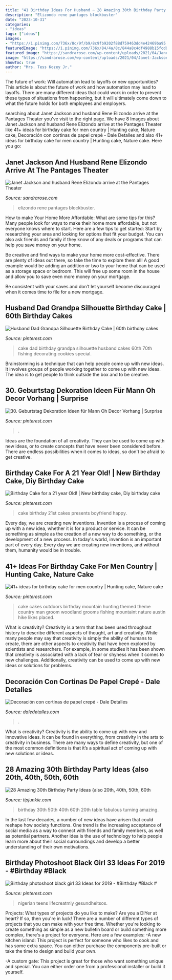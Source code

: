 ```yaml
---
title: "41 Birthday Ideas For Husband ~ 28 Amazing 30th Birthday Party Ideas {also 20th, 40th, 50th, 60th"
description: "Elizondo rene pantages blockbuster"
date: "2023-10-31"
categories:
- "ideas"
tags: ["ideas"]
images:
- "https://i.pinimg.com/736x/8c/9f/b9/8c9fb9202f88d759463dd4e42469ba95.jpg"
featuredImage: "https://i.pinimg.com/736x/84/4a/8c/844a8c4df4988b15fcd9c1a3167e3e3c.jpg"
featured_image: "https://sandrarose.com/wp-content/uploads/2021/04/Janet-Jackson-and-boyfriend-Rene-Elizondo-GettyImages-529442574.jpg"
image: "https://sandrarose.com/wp-content/uploads/2021/04/Janet-Jackson-and-boyfriend-Rene-Elizondo-GettyImages-529442574.jpg"
ShowToc: true
author: "Mrs. Tess Kozey Jr."
---
```



The future of work: Will automation lead to layoffs or new opportunities?
This article is about the future of work and how automation may lead to layoffs. There are many different ideas that could work in order to prevent these types of situations from happening, but it will ultimately come down to what the future holds for both employees and employers.

	

		
searching about Janet Jackson and husband Rene Elizondo arrive at the Pantages Theater you've visit to the right page. We have 8 Images about Janet Jackson and husband Rene Elizondo arrive at the Pantages Theater like 41+ ideas for birthday cake for men country | Hunting cake, Nature cake, Decoración con cortinas de papel crepé - Dale Detalles and also 41+ ideas for birthday cake for men country | Hunting cake, Nature cake. Here you go:
		
    
## Janet Jackson And Husband Rene Elizondo Arrive At The Pantages Theater

<img loading=lazy src="https://sandrarose.com/wp-content/uploads/2021/04/Janet-Jackson-and-boyfriend-Rene-Elizondo-GettyImages-529442574.jpg" onerror="this.onerror=null;this.src='https://tse1.mm.bing.net/th?id=OIP.RJ85AZtJYBZ_eltOxswdrQHaLl&amp;pid=15.1';" alt="Janet Jackson and husband Rene Elizondo arrive at the Pantages Theater">

_Source: sandrarose.com_

>elizondo rene pantages blockbuster. 

	

How to make Your Home More Affordable: What are some tips for this?
Many people look for ways to make their home more affordable, but not everyone knows where to start. Here are a few tips to get started:
Start by researching your area and looking for options that fit your budget. You can also ask friends and family if they know of any deals or programs that can help you save money on your home.

Be creative and find ways to make your home more cost-effective. There are plenty of ideas out there, so take the time to explore them all! A good example would be adding an addition or two to your home that can be used as a storage space or bedroom. This will free up some room in the house and allow you to save even more money on your mortgage.

Be consistent with your saves and don’t let yourself become discouraged when it comes time to file for a new mortgage.

    
## Husband Dad Grandpa Silhouette Birthday Cake | 60th Birthday Cakes

<img loading=lazy src="https://i.pinimg.com/736x/ce/c0/b3/cec0b31671d10170c349ce58dd3dbceb.jpg" onerror="this.onerror=null;this.src='https://tse1.mm.bing.net/th?id=OIP.WIzV76FlDpr7GPJV7iMyzgHaJ4&amp;pid=15.1';" alt="Husband Dad Grandpa Silhouette Birthday Cake | 60th birthday cakes">

_Source: pinterest.com_

>cake dad birthday grandpa silhouette husband cakes 60th 70th fishing decorating cookies special. 

	

Brainstorming is a technique that can help people come up with new ideas. It involves groups of people working together to come up with new ideas. The idea is to get people to think outside the box and to be creative.

    
## 30. Geburtstag Dekoration Ideen Für Mann Oh Decor Vorhang | Surprise

<img loading=lazy src="https://i.pinimg.com/736x/84/4a/8c/844a8c4df4988b15fcd9c1a3167e3e3c.jpg" onerror="this.onerror=null;this.src='https://tse2.mm.bing.net/th?id=OIP.6_Xl207OE0bqfHOxblcMvAHaJ4&amp;pid=15.1';" alt="30. Geburtstag Dekoration Ideen für Mann Oh Decor Vorhang | Surprise">

_Source: pinterest.com_

>. 

	

Ideas are the foundation of all creativity. They can be used to come up with new ideas, or to create concepts that have never been considered before. There are endless possibilities when it comes to ideas, so don't be afraid to get creative.

    
## Birthday Cake For A 21 Year Old! | New Birthday Cake, Diy Birthday Cake

<img loading=lazy src="https://i.pinimg.com/736x/ed/be/10/edbe10e14d4022cb525013ca908a05bd--st-party-cake-party.jpg" onerror="this.onerror=null;this.src='https://tse4.mm.bing.net/th?id=OIP.bL7RKAkeTYQjOmd_E3pZWADYEg&amp;pid=15.1';" alt="Birthday Cake for a 21 year Old! | New birthday cake, Diy birthday cake">

_Source: pinterest.com_

>cake birthday 21st cakes presents boyfriend happy. 

	

Every day, we are creating new inventions.
Invention is a process of coming up with a new idea, whether it is for a product or service. It can be something as simple as the creation of a new way to do something, or the development of a new process. In today's world, invention is an important part of every day. Every day we are creating new inventions, and without them, humanity would be in trouble.

    
## 41+ Ideas For Birthday Cake For Men Country | Hunting Cake, Nature Cake

<img loading=lazy src="https://i.pinimg.com/736x/8c/9f/b9/8c9fb9202f88d759463dd4e42469ba95.jpg" onerror="this.onerror=null;this.src='https://tse2.mm.bing.net/th?id=OIP.1qjg6npWcyVJffa8F3qPCQAAAA&amp;pid=15.1';" alt="41+ ideas for birthday cake for men country | Hunting cake, Nature cake">

_Source: pinterest.com_

>cake cakes outdoors birthday mountain hunting themed theme country man groom woodland grooms fishing mountaint nature austin hike likes placed. 

	

What is creativity?
Creativity is a term that has been used throughout history to describe different aspects of thought, art and creativity. While many people may say that creativity is simply the ability of humans to create, there are other aspects to creativity that have been explored by scientists and researchers. For example, in some studies it has been shown that creativity is associated with a lack of fear or shyness when it comes to new challenges. Additionally, creativity can be used to come up with new ideas or solutions for problems.

    
## Decoración Con Cortinas De Papel Crepé - Dale Detalles

<img loading=lazy src="https://i2.wp.com/www.daledetalles.com/wp-content/uploads/2016/08/decoracion-con-papel-creppe.jpg" onerror="this.onerror=null;this.src='https://tse1.mm.bing.net/th?id=OIP.d8y8GI1MxRJA4V8I2cr_5wAAAA&amp;pid=15.1';" alt="Decoración con cortinas de papel crepé - Dale Detalles">

_Source: daledetalles.com_

>. 

	

What is creativity?
Creativity is the ability to come up with new and innovative ideas. It can be found in everything, from creativity in the arts to creativity in business. There are many ways to define creativity, but one of the most common definitions is that it’s a spiritual act of coming up with new solutions or ideas.

    
## 28 Amazing 30th Birthday Party Ideas {also 20th, 40th, 50th, 60th

<img loading=lazy src="https://cdn.tipjunkie.com/wp-content/uploads/cache/7c/36/7c36568d326abd1670f793811aac8f41.jpg" onerror="this.onerror=null;this.src='https://tse2.mm.bing.net/th?id=OIP.ZtxZvpdWYTb6Xjh8j7_KkQHaJ3&amp;pid=15.1';" alt="28 Amazing 30th Birthday Party Ideas {also 20th, 40th, 50th, 60th">

_Source: tipjunkie.com_

>birthday 30th 50th 40th 60th 20th table fabulous turning amazing. 

	

In the last few decades, a number of new ideas have arisen that could reshape how society functions. One trend is the increasing acceptance of social media as a way to connect with friends and family members, as well as potential partners. Another idea is the use of technology to help people learn more about their social surroundings and develop a better understanding of their own motivations.

    
## Birthday Photoshoot Black Girl 33 Ideas For 2019 - #Birthday #Black #

<img loading=lazy src="https://i.pinimg.com/736x/e4/3f/10/e43f10d7f22b554bb4c02db224260c01.jpg" onerror="this.onerror=null;this.src='https://tse3.mm.bing.net/th?id=OIP.qu0jrAqFsjnmmmdq5B8-QAAAAA&amp;pid=15.1';" alt="Birthday photoshoot black girl 33 Ideas for 2019 - #Birthday #Black #">

_Source: pinterest.com_

>nigerian teens lifecreatmiy gesundheitsos. 

	

Projects: What types of projects do you like to make?
Are you a DIYer at heart? If so, then you're in luck! There are a number of different types of projects that you can make with your free time. Whether you're looking to create something as simple as a new bulletin board or build something more complex, there's a project for everyone. Here are a few examples: 
-A new kitchen island: This project is perfect for someone who likes to cook and has some extra space. You can either purchase the components pre-built or take the time to design and build your own. 

-A custom gate: This project is great for those who want something unique and special. You can either order one from a professional installer or build it yourself.


